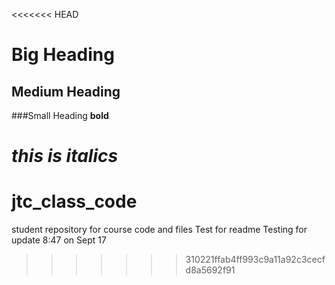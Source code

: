 <<<<<<< HEAD
# Big Heading

## Medium Heading

###Small Heading
**bold**

*this is italics*
=======
# jtc_class_code
student repository for course code and files
Test for readme
Testing for update 8:47 on Sept 17
>>>>>>> 310221ffab4ff993c9a11a92c3cecfd8a5692f91
